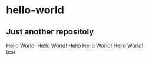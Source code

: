 # hello-world
## Just another repositoly

Hello World!
Hello World!
Hello
Hello World!
Hello World!  
test
